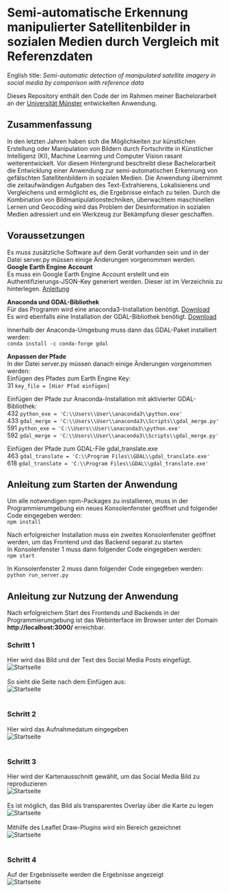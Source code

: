 # Semi-automatische Erkennung manipulierter Satellitenbilder in sozialen Medien durch Vergleich mit Referenzdaten
English title: _Semi-automatic detection of manipulated satellite imagery in social media by comparison with reference data_

Dieses Repository enthält den Code der im Rahmen meiner Bachelorarbeit an der [Universität Münster](https://www.uni-muenster.de/Geoinformatics/) entwickelten Anwendung.
## Zusammenfassung
In den letzten Jahren haben sich die Möglichkeiten zur künstlichen Erstellung oder Manipulation von Bildern durch Fortschritte in Künstlicher Intelligenz (KI), Machine Learning und Computer Vision rasant weiterentwickelt. Vor diesem Hintergrund beschreibt diese Bachelorarbeit die Entwicklung einer Anwendung zur semi-automatischen Erkennung von gefälschten Satellitenbildern in sozialen Medien. Die Anwendung übernimmt die zeitaufwändigen Aufgaben des Text-Extrahierens, Lokalisierens und Vergleichens und ermöglicht es, die Ergebnisse einfach zu teilen. Durch die Kombination von Bildmanipulationstechniken, überwachtem maschinellen Lernen und Geocoding wird das Problem der Desinformation in sozialen Medien adressiert und ein Werkzeug zur Bekämpfung dieser geschaffen.

## Voraussetzungen
Es muss zusätzliche Software auf dem Gerät vorhanden sein und in der Datei server.py müssen einige Änderungen vorgenommen werden.  
**Google Earth Engine Account**  
Es muss ein Google Earth Engine Account erstellt und ein Authentifizierungs-JSON-Key generiert werden. Dieser ist im Verzeichnis zu hinterlegen. [Anleitung](https://developers.google.com/earth-engine/guides/app_key)  


**Anaconda und GDAL-Bibliothek**  
Für das Programm wird eine anaconda3-Installation benötigt. [Download](https://www.anaconda.com/download)  
Es wird ebenfalls eine Installation der GDAL-Bibliothek benötigt. [Download](https://gdal.org/download.html)  

Innerhalb der Anaconda-Umgebung muss dann das GDAL-Paket installiert werden:  
```conda install -c conda-forge gdal```  


**Anpassen der Pfade**  
In der Datei server.py müssen danach einige Änderungen vorgenommen werden:  
Einfügen des Pfades zum Earth Engine Key:  
31 ```key_file = [Hier Pfad einfügen]```  

Einfügen der Pfade zur Anaconda-Installation mit aktivierter GDAL-Bibliothek:  
432 ```python_exe = 'C:\\Users\\User\\anaconda3\\python.exe'```  
433 ```gdal_merge = 'C:\\Users\\User\\anaconda3\\Scripts\\gdal_merge.py'```  
591 ```python_exe = 'C:\\Users\\User\\anaconda3\\python.exe'```  
592 ```gdal_merge = 'C:\\Users\\User\\anaconda3\\Scripts\\gdal_merge.py'```  

Einfügen der Pfade zum GDAL-File gdal_translate.exe  
463 ```gdal_translate = 'C:\\Program Files\\GDAL\\gdal_translate.exe'```  
618 ```gdal_translate = 'C:\\Program Files\\GDAL\\gdal_translate.exe'```  
            

## Anleitung zum Starten der Anwendung
Um alle notwendigen npm-Packages zu installieren, muss in der Programmierumgebung ein neues Konsolenfenster geöffnet und folgender Code eingegeben werden:  
```npm install```

Nach erfolgreicher Installation muss ein zweites Konsolenfenster geöffnet werden, um das Frontend und das Backend separat zu starten  
In Konsolenfenster 1 muss dann folgender Code eingegeben werden:  
```npm start```

In Konsolenfenster 2 muss dann folgender Code eingegeben werden:  
```python run_server.py```

## Anleitung zur Nutzung der Anwendung
Nach erfolgreichem Start des Frontends und Backends in der Programmierumgebung ist das Webinterface im Browser unter der Domain **http://localhost:3000/** erreichbar.

### Schritt 1
Hier wird das Bild und der Text des Social Media Posts eingefügt.
<br>
![Startseite](readMeImages/1.png)
<br>
<br>
So sieht die Seite nach dem Einfügen aus:
<br>
![Startseite](readMeImages/2.png)
<br>
<br>
### Schritt 2
Hier wird das Aufnahmedatum eingegeben
<br>
![Startseite](readMeImages/4.png)
<br>
<br>
### Schritt 3
Hier wird der Kartenausschnitt gewählt, um das Social Media Bild zu reproduzieren
<br>
![Startseite](readMeImages/5.png)
<br>
<br>
Es ist möglich, das Bild als transparentes Overlay über die Karte zu legen
<br>
![Startseite](readMeImages/6.png)
<br>
<br>
Mithilfe des Leaflet Draw-Plugins wird ein Bereich gezeichnet
<br>
![Startseite](readMeImages/7.png)
<br>
<br>
### Schritt 4
Auf der Ergebnisseite werden die Ergebnisse angezeigt
<br>
![Startseite](readMeImages/8.png)
